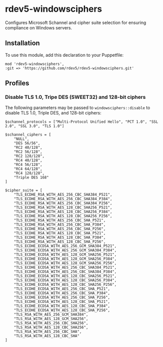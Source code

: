 # rdev5-windowsciphers
Configures Microsoft Schannel and cipher suite selection for ensuring compliance on Windows servers.

## Installation
To use this module, add this declaration to your Puppetfile:
````
mod 'rdev5-windowsciphers',
:git => 'https://github.com/rdev5/rdev5-windowsciphers.git'
````

## Profiles
### Disable TLS 1.0, Tripe DES (SWEET32) and 128-bit ciphers
The following parameters may be passed to `windowsciphers::disable` to disable TLS 1.0, Triple DES, and 128-bit ciphers:
````
$schannel_protocols = ["Multi-Protocol Unified Hello", "PCT 1.0", "SSL 2.0", "SSL 3.0", "TLS 1.0"]

$schannel_ciphers = [
	"NULL",
	"DES 56/56",
	"RC2 40/128",
	"RC2 56/128",
	"RC2 128/128",
	"RC4 40/128",
	"RC4 56/128",
	"RC4 64/128",
	"RC4 128/128",
	"Triple DES 168"
]

$cipher_suite = [
	"TLS_ECDHE_RSA_WITH_AES_256_CBC_SHA384_P521",
	"TLS_ECDHE_RSA_WITH_AES_256_CBC_SHA384_P384",
	"TLS_ECDHE_RSA_WITH_AES_256_CBC_SHA384_P256",
	"TLS_ECDHE_RSA_WITH_AES_128_CBC_SHA256_P521",
	"TLS_ECDHE_RSA_WITH_AES_128_CBC_SHA256_P384",
	"TLS_ECDHE_RSA_WITH_AES_128_CBC_SHA256_P256",
	"TLS_ECDHE_RSA_WITH_AES_256_CBC_SHA_P521",
	"TLS_ECDHE_RSA_WITH_AES_256_CBC_SHA_P384",
	"TLS_ECDHE_RSA_WITH_AES_256_CBC_SHA_P256",
	"TLS_ECDHE_RSA_WITH_AES_128_CBC_SHA_P521",
	"TLS_ECDHE_RSA_WITH_AES_128_CBC_SHA_P384",
	"TLS_ECDHE_RSA_WITH_AES_128_CBC_SHA_P256",
	"TLS_ECDHE_ECDSA_WITH_AES_256_GCM_SHA384_P521",
	"TLS_ECDHE_ECDSA_WITH_AES_256_GCM_SHA384_P384",
	"TLS_ECDHE_ECDSA_WITH_AES_128_GCM_SHA256_P521",
	"TLS_ECDHE_ECDSA_WITH_AES_128_GCM_SHA256_P384",
	"TLS_ECDHE_ECDSA_WITH_AES_128_GCM_SHA256_P256",
	"TLS_ECDHE_ECDSA_WITH_AES_256_CBC_SHA384_P521",
	"TLS_ECDHE_ECDSA_WITH_AES_256_CBC_SHA384_P384",
	"TLS_ECDHE_ECDSA_WITH_AES_128_CBC_SHA256_P521",
	"TLS_ECDHE_ECDSA_WITH_AES_128_CBC_SHA256_P384",
	"TLS_ECDHE_ECDSA_WITH_AES_128_CBC_SHA256_P256",
	"TLS_ECDHE_ECDSA_WITH_AES_256_CBC_SHA_P521",
	"TLS_ECDHE_ECDSA_WITH_AES_256_CBC_SHA_P384",
	"TLS_ECDHE_ECDSA_WITH_AES_256_CBC_SHA_P256",
	"TLS_ECDHE_ECDSA_WITH_AES_128_CBC_SHA_P521",
	"TLS_ECDHE_ECDSA_WITH_AES_128_CBC_SHA_P384",
	"TLS_ECDHE_ECDSA_WITH_AES_128_CBC_SHA_P256",
	"TLS_RSA_WITH_AES_256_GCM_SHA384",
	"TLS_RSA_WITH_AES_128_GCM_SHA256",
	"TLS_RSA_WITH_AES_256_CBC_SHA256",
	"TLS_RSA_WITH_AES_128_CBC_SHA256",
	"TLS_RSA_WITH_AES_256_CBC_SHA",
	"TLS_RSA_WITH_AES_128_CBC_SHA"
]
````